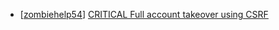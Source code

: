 * [[zombiehelp54](https://hackerone.com/zombiehelp54)] [ CRITICAL Full account takeover using CSRF](https://hackerone.com/reports/127703)
